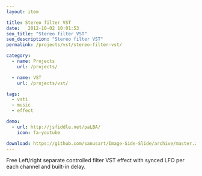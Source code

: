 ```yaml
---
layout: item

title: Stereo filter VST
date:   2012-10-02 10:01:53
seo_title: "Stereo filter VST"
seo_description: "Stereo filter VST"
permalink: /projects/vst/stereo-filter-vst/

category:
  - name: Projects
    url: /projects/

  - name: VST
    url: /projects/vst/

tags:
  - vsti
  - music
  - effect

demo:
  - url: http://jsfiddle.net/paLBA/
    icon: fa-youtube

download: https://github.com/sanusart/Image-Side-Slide/archive/master.zip
---
```

Free Left/right separate controlled filter VST effect with synced LFO per each channel and built-in delay.
